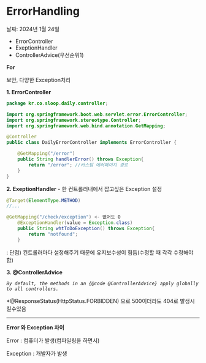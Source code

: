 # ErrorHandling

날짜: 2024년 1월 24일

- ErrorController
- ExeptionHandler
- ControllerAdvice(우선순위1)


**For**

보안, 다양한 Exception처리


**1. ErrorController**

```java
package kr.co.sloop.daily.controller;

import org.springframework.boot.web.servlet.error.ErrorController;
import org.springframework.stereotype.Controller;
import org.springframework.web.bind.annotation.GetMapping;

@Controller
public class DailyErrorController implements ErrorController {

    @GetMapping("/error")
    public String handlerError() throws Exception{
        return "/error"; //커스텀 에러페이지 경로
    }
}
```


**2. ExeptionHandler** - 한 컨트롤러내에서 잡고싶은 Exception 설정



```java
@Target(ElementType.METHOD)
//...

@GetMapping("/check/exception") <- 없어도 O
	@ExceptionHandler(value = Exception.class)
	public String whtToDoException() throws Exception{
		return "notfound";
	}
```

: 단점) 컨트롤러마다 설정해주기 때문에 유지보수성이 힘듬(수정할 때 각각 수정해야함)



**3. @ControllerAdvice**

 *`By default, the methods in an {@code @ControllerAdvice} apply globally to all controllers.`*

*@ResponseStatus(HttpStatus.FORBIDDEN) 으로 500이더라도 404로 발생시킬수있음

---

**Error 와 Exception 차이**

Error : 컴퓨터가 발생(컴파일링을 하면서)

Exception : 개발자가 발생
